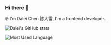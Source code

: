 ### Hi there 👋

🤓 I'm Dalei Chen 陈大雷, I'm a frontend developer..

![Dalei's GitHub stats](https://github-readme-stats.vercel.app/api?username=chendaleiQ&show_icons=true&theme=tokyonight)

![Most Used Language](https://github-readme-stats.vercel.app/api/top-langs/?username=chendaleiQ)
